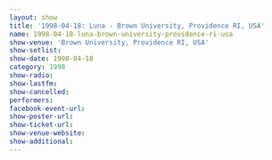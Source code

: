 ```yaml
---
layout: show
title: '1998-04-18: Luna - Brown University, Providence RI, USA'
name: 1998-04-18-luna-brown-university-providence-ri-usa
show-venue: 'Brown University, Providence RI, USA'
show-setlist: 
show-date: 1998-04-18
category: 1998
show-radio: 
show-lastfm: 
show-cancelled: 
performers: 
facebook-event-url: 
show-poster-url: 
show-ticket-url: 
show-venue-website: 
show-additional: 
---
```



